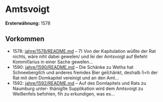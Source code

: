 # Amtsvoigt

**Ersterwähnung:** 1578

## Vorkommen
- 1578: [jahre/1578/README.md](../jahre/1578/README.md) – 7) Von der Kapitulation wüßte der Rat nichts, wäre
niht dabei geweſen/ und ſei der Amtsvoigt auf Befehl
Kommiſſarius in einer Sache geweſen...
- 1590: [jahre/1590/README.md](../jahre/1590/README.md) – Die Schänke zu Wetha hat Schneebergiſch und anderes
fremdes Bier geſchänkt, deshalb ſi<h der Rat mit dem
Domkapitel vereinigt und an den Amt...
- 1592: [jahre/1592/README.md](../jahre/1592/README.md) – Auf des Domlapitels und Rats zu Naumburg unter-
thänigſte Supplikation wird dem Amtsvoigt zu Weißenfels
befohlen, fih zu erkundigen, was es...
